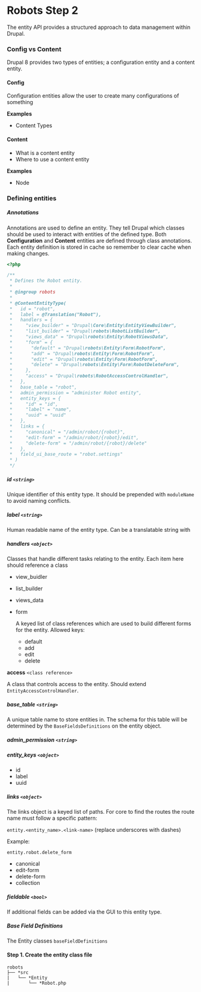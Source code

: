 # Robots Step 2

The entity API provides a structured approach to data management within Drupal.

### Config vs Content

Drupal 8 provides two types of entities; a configuration entity and a content entity.

#### Config

Configuration entities allow the user to create many configurations of something

**Examples**

- Content Types

#### Content

- What is a content entity
- Where to use a content entity

**Examples**

 - Node

### Defining entities

##### Annotations

Annotations are used to define an entity. They tell Drupal which classes should be used to interact with entities of the defined type. Both **Configuration** and **Content** entities are defined through class annotations. Each entity definition is stored in cache so remember to clear cache when making changes.

``` php
<?php

/**
 * Defines the Robot entity.
 *
 * @ingroup robots
 *
 * @ContentEntityType(
 *   id = "robot",
 *   label = @Translation("Robot"),
 *   handlers = {
 *     "view_builder" = "Drupal\Core\Entity\EntityViewBuilder",
 *     "list_builder" = "Drupal\robots\RobotListBuilder",
 *     "views_data" = "Drupal\robots\Entity\RobotViewsData",
 *     "form" = {
 *       "default" = "Drupal\robots\Entity\Form\RobotForm",
 *       "add" = "Drupal\robots\Entity\Form\RobotForm",
 *       "edit" = "Drupal\robots\Entity\Form\RobotForm",
 *       "delete" = "Drupal\robots\Entity\Form\RobotDeleteForm",
 *     },
 *     "access" = "Drupal\robots\RobotAccessControlHandler",
 *   },
 *   base_table = "robot",
 *   admin_permission = "administer Robot entity",
 *   entity_keys = {
 *     "id" = "id",
 *     "label" = "name",
 *     "uuid" = "uuid"
 *   },
 *   links = {
 *     "canonical" = "/admin/robot/{robot}",
 *     "edit-form" = "/admin/robot/{robot}/edit",
 *     "delete-form" = "/admin/robot/{robot}/delete"
 *   },
 *   field_ui_base_route = "robot.settings"
 * )
 */
```

##### id `<string>`

Unique identifier of this entity type. It should be prepended with `moduleName` to avoid naming conflicts.

##### label `<string>`

Human readable name of the entity type. Can be a translatable string with

##### handlers `<object>`

Classes that handle different tasks relating to the entity. Each item here should reference a class

- view_buidler
- list_builder
- views_data
- form

  A keyed list of class references which are used to build different forms for the entity. Allowed keys:

    - default
    - add
    - edit
    - delete

**access** `<class reference>`

A class that controls access to the entity. Should extend `EntityAccessControlHandler`.

##### base_table `<string>`

A unique table name to store entities in. The schema for this table will be determined by the `BaseFieldsDefinitions` on the entity object.

##### admin_permission `<string>`

##### entity_keys `<object>`

- id
- label
- uuid

##### links `<object>`

The links object is a keyed list of paths. For core to find the routes the route name must follow a specific pattern:

```entity.<entity_name>.<link-name>``` (replace underscores with dashes)

Example:
```
entity.robot.delete_form
```

- canonical
- edit-form
- delete-form
- collection

##### fieldable `<bool>`

If additional fields can be added via the GUI to this entity type.

##### Base Field Definitions

The Entity classes `baseFieldDefinitions`


#### Step 1. Create the entity class file

```
robots
├── *src
|   └── *Entity
|       └── *Robot.php
```
